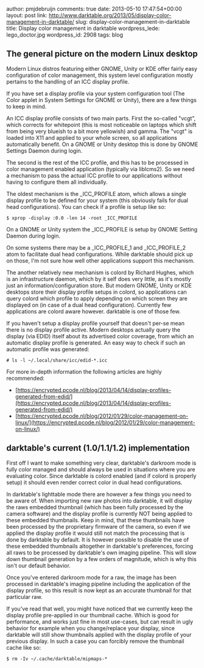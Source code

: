 author: pmjdebruijn
comments: true
date: 2013-05-10 17:47:54+00:00
layout: post
link: http://www.darktable.org/2013/05/display-color-management-in-darktable/
slug: display-color-management-in-darktable
title: Display color management in darktable
wordpress_lede: lego_doctor.jpg
wordpress_id: 2908
tags: blog

## The general picture on the modern Linux desktop

Modern Linux distros featuring either GNOME, Unity or KDE offer fairly easy configuration of color management, this system level configuration mostly pertains to the handling of an ICC display profile.

If you have set a display profile via your system configuration tool (The Color applet in System Settings for GNOME or Unity), there are a few things to keep in mind.

An ICC display profile consists of two main parts. First the so-called "vcgt", which corrects for whitepoint (this is most noticeable on laptops which shift from being very blueish to a bit more yellowish) and gamma. The "vcgt" is loaded into X11 and applied to your whole screen, so all applications automatically benefit. On a GNOME or Unity desktop this is done by GNOME Settings Daemon during login.

The second is the rest of the ICC profile, and this has to be processed in color management enabled application (typically via liblcms2). So we need a mechanism to pass the actual ICC profile to our applications without having to configure them all individually.

The oldest mechanism is the _ICC_PROFILE atom, which allows a single display profile to be defined for your system (this obviously fails for dual head configurations). You can check if a profile is setup like so:

    $ xprop -display :0.0 -len 14 -root _ICC_PROFILE

On a GNOME or Unity system the _ICC_PROFILE is setup by GNOME Setting Daemon during login.

On some systems there may be a _ICC_PROFILE_1 and _ICC_PROFILE_2 atom to facilitate dual head configurations. While darktable should pick up on those, I'm not sure how well other applications support this mechanism.

The another relatively new mechanism is colord by Richard Hughes, which is an infrastructure daemon, which by it self does very little, as it's mostly just an information/configuration store. But modern GNOME, Unity or KDE desktops store their display profile setups in colord, so applications can query colord which profile to apply depending on which screen they are displayed on (in case of a dual head configuration). Currently few applications are colord aware however. darktable is one of those few.

If you haven't setup a display profile yourself that doesn't per-se mean there is no display profile active. Modern desktops actually query the display (via EDID) itself about its advertised color coverage, from which an automatic display profile is generated. An easy way to check if such an automatic profile was generated:

    # ls -l ~/.local/share/icc/edid-*.icc

For more in-depth information the following articles are highly recommended:

* [https://encrypted.pcode.nl/blog/2013/04/14/display-profiles-generated-from-edid/](https://encrypted.pcode.nl/blog/2013/04/14/display-profiles-generated-from-edid/)
* [https://encrypted.pcode.nl/blog/2012/01/29/color-management-on-linux/](https://encrypted.pcode.nl/blog/2012/01/29/color-management-on-linux/)

## darktable's current (1.0/1.1/1.2) implementation

First off I want to make something very clear, darktable's darkroom mode is fully color managed and should always be used in situations where you are evaluating color. Since darktable is colord enabled (and if colord is properly setup) it should even render correct color in dual head configurations.

In darktable's lighttable mode there are however a few things you need to be aware of. When importing new raw photos into darktable, it will display the raws embedded thumbnail (which has been fully processed by the camera software) and the display profile is currently NOT being applied to these embedded thumbnails. Keep in mind, that these thumbnails have been processed by the proprietary firmware of the camera, so even if we applied the display profile it would still not match the processing that is done by darktable by default. It is however possible to disable the use of these embedded thumbnails altogether in darktable's preferences, forcing all raws to be processed by darktable's own imaging pipeline. This will slow down thumbnail generation by a few orders of magnitude, which is why this isn't our default behavior.

Once you've entered darkroom mode for a raw, the image has been processed in darktable's imaging pipeline including the application of the display profile, so this result is now kept as an accurate thumbnail for that particular raw.

If you've read that well, you might have noticed that we currently keep the display profile pre-applied in our thumbnail cache. Which is good for performance, and works just fine in most use-cases, but can result in ugly behavior for example when you change/replace your display, since darktable will still show thumbnails applied with the display profile of your previous display. In such a case you can forcibly remove the thumbnail cache like so:

    $ rm -Iv ~/.cache/darktable/mipmaps-*
